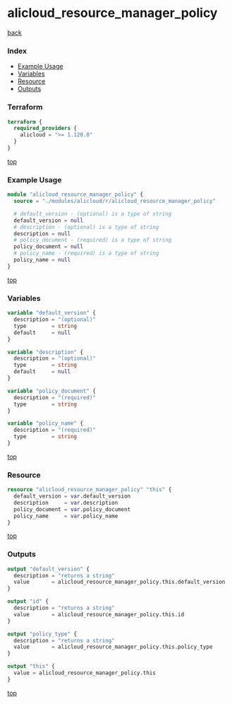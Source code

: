 # alicloud_resource_manager_policy

[back](../alicloud.md)

### Index

- [Example Usage](#example-usage)
- [Variables](#variables)
- [Resource](#resource)
- [Outputs](#outputs)

### Terraform

```terraform
terraform {
  required_providers {
    alicloud = ">= 1.120.0"
  }
}
```

[top](#index)

### Example Usage

```terraform
module "alicloud_resource_manager_policy" {
  source = "./modules/alicloud/r/alicloud_resource_manager_policy"

  # default_version - (optional) is a type of string
  default_version = null
  # description - (optional) is a type of string
  description = null
  # policy_document - (required) is a type of string
  policy_document = null
  # policy_name - (required) is a type of string
  policy_name = null
}
```

[top](#index)

### Variables

```terraform
variable "default_version" {
  description = "(optional)"
  type        = string
  default     = null
}

variable "description" {
  description = "(optional)"
  type        = string
  default     = null
}

variable "policy_document" {
  description = "(required)"
  type        = string
}

variable "policy_name" {
  description = "(required)"
  type        = string
}
```

[top](#index)

### Resource

```terraform
resource "alicloud_resource_manager_policy" "this" {
  default_version = var.default_version
  description     = var.description
  policy_document = var.policy_document
  policy_name     = var.policy_name
}
```

[top](#index)

### Outputs

```terraform
output "default_version" {
  description = "returns a string"
  value       = alicloud_resource_manager_policy.this.default_version
}

output "id" {
  description = "returns a string"
  value       = alicloud_resource_manager_policy.this.id
}

output "policy_type" {
  description = "returns a string"
  value       = alicloud_resource_manager_policy.this.policy_type
}

output "this" {
  value = alicloud_resource_manager_policy.this
}
```

[top](#index)
